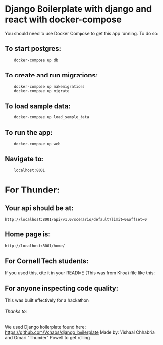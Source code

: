 # Django Boilerplate with django and react with docker-compose

You should need to use Docker Compose to get this app running. To do so:

## To start postgres:
		docker-compose up db 

## To create and run migrations:
		docker-compose up makemigrations
		docker-compose up migrate

## To load sample data:
		docker-compose up load_sample_data

## To run the app:
        docker-compose up web

## Navigate to:
		localhost:8001

# For Thunder:

## Your api should be at:
	
	http://localhost:8001/api/v1.0/scenario/default?limit=0&offset=0

## Home page is:

	http://localhost:8001/home/

## For Cornell Tech students:

If you used this, cite it in your README (This was from Khoa) file like this:

## For anyone inspecting code quality:

This was built effectively for a hackathon

###### Thanks to:
We used Django boilerplate found here: https://github.com/Vchabs/django_boilerplate 
Made by: Vishaal Chhabria and Omari "Thunder" Powell to get rolling
